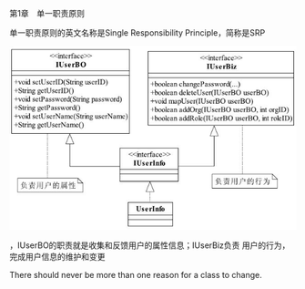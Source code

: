 第1章　单一职责原则

单一职责原则的英文名称是Single Responsibility Principle，简称是SRP

![img.png](img.png)

，IUserBO的职责就是收集和反馈用户的属性信息；IUserBiz负责
用户的行为，完成用户信息的维护和变更


There should never be more than one reason for a class to change.